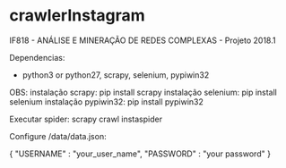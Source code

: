 # crawlerInstagram

IF818 - ANÁLISE E MINERAÇÃO DE REDES COMPLEXAS - Projeto 2018.1

Dependencias:
  - python3 or python27, scrapy, selenium, pypiwin32

  OBS: 
  instalação scrapy: pip install scrapy
  instalação selenium: pip install selenium
  instalação pypiwin32: pip install pypiwin32

Executar spider:
  scrapy crawl instaspider
  
Configure /data/data.json:

{
    "USERNAME"  :   "your_user_name",
    "PASSWORD"  :   "your password"
}
